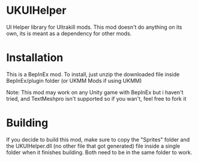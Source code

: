 # UKUIHelper
UI Helper library for Ultrakill mods. This mod doesn't do anything on its own, its is meant as a dependency for other mods.

# Installation
This is a BepInEx mod. To install, just unzip the downloaded file inside  BepInEx/plugin folder (or UKMM Mods if using UKMM)

Note: This mod may work on any Unity game with BepInEx but i haven't tried, and TextMeshpro isn't supported so if you wan't, feel free to fork it

# Building
If you decide to build this mod, make sure to copy the "Sprites" folder and the UKUIHelper.dll (no other file that got generated) file inside a single folder when it finishes building. Both need to be in the same folder to work.
